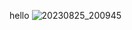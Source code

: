 hello
![20230825_200945](https://github.com/kartticus/kartticus/assets/100049393/8b18d3f1-545b-4c07-ba6a-8dbed2d8b57e)


